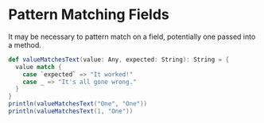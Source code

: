 Pattern Matching Fields
==========================

It may be necessary to pattern match on a field, potentially one passed into a method.

```scala
def valueMatchesText(value: Any, expected: String): String = {
  value match {
    case `expected` => "It worked!"
    case _ => "It's all gone wrong."
  }
}
println(valueMatchesText("One", "One"))
println(valueMatchesText(1, "One"))
```

